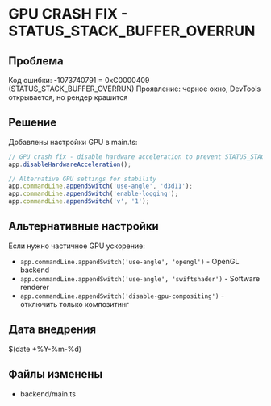 # GPU CRASH FIX - STATUS_STACK_BUFFER_OVERRUN

## Проблема
Код ошибки: -1073740791 = 0xC0000409 (STATUS_STACK_BUFFER_OVERRUN)
Проявление: черное окно, DevTools открывается, но рендер крашится

## Решение
Добавлены настройки GPU в main.ts:

```typescript
// GPU crash fix - disable hardware acceleration to prevent STATUS_STACK_BUFFER_OVERRUN
app.disableHardwareAcceleration();

// Alternative GPU settings for stability
app.commandLine.appendSwitch('use-angle', 'd3d11');
app.commandLine.appendSwitch('enable-logging');
app.commandLine.appendSwitch('v', '1');
```

## Альтернативные настройки
Если нужно частичное GPU ускорение:
- `app.commandLine.appendSwitch('use-angle', 'opengl')` - OpenGL backend
- `app.commandLine.appendSwitch('use-angle', 'swiftshader')` - Software renderer
- `app.commandLine.appendSwitch('disable-gpu-compositing')` - отключить только композитинг

## Дата внедрения
$(date +%Y-%m-%d)

## Файлы изменены
- backend/main.ts
